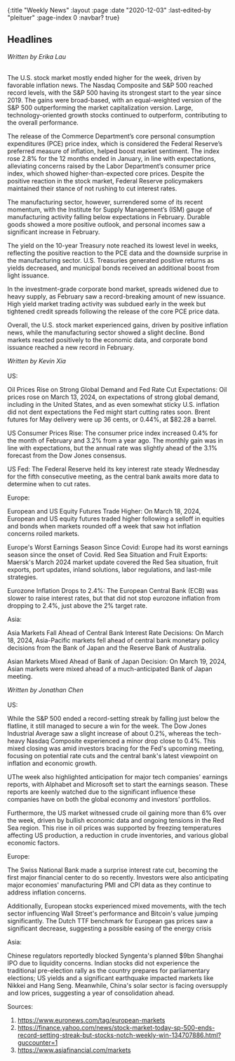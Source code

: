 {:title "Weekly News"
 :layout :page
 :date "2020-12-03"
 :last-edited-by "pleituer"
 :page-index 0
 :navbar? true}

## Headlines

<x-accordion summary="Week of 01/03/2024">
<i>Written by Erika Lau</i>
<br><br>
<p>The U.S. stock market mostly ended higher for the week, driven by favorable inflation news. The Nasdaq Composite and S&P 500 reached record levels, with the S&P 500 having its strongest start to the year since 2019. The gains were broad-based, with an equal-weighted version of the S&P 500 outperforming the market capitalization version. Large, technology-oriented growth stocks continued to outperform, contributing to the overall performance.</p>
<p>The release of the Commerce Department’s core personal consumption expenditures (PCE) price index, which is considered the Federal Reserve’s preferred measure of inflation, helped boost market sentiment. The index rose 2.8% for the 12 months ended in January, in line with expectations, alleviating concerns raised by the Labor Department’s consumer price index, which showed higher-than-expected core prices. Despite the positive reaction in the stock market, Federal Reserve policymakers maintained their stance of not rushing to cut interest rates.</p>
<p>The manufacturing sector, however, surrendered some of its recent momentum, with the Institute for Supply Management’s (ISM) gauge of manufacturing activity falling below expectations in February. Durable goods showed a more positive outlook, and personal incomes saw a significant increase in February.</p>
<p>The yield on the 10-year Treasury note reached its lowest level in weeks, reflecting the positive reaction to the PCE data and the downside surprise in the manufacturing sector. U.S. Treasuries generated positive returns as yields decreased, and municipal bonds received an additional boost from light issuance.</p>
<p>In the investment-grade corporate bond market, spreads widened due to heavy supply, as February saw a record-breaking amount of new issuance. High yield market trading activity was subdued early in the week but tightened credit spreads following the release of the core PCE price data.</p>
<p>Overall, the U.S. stock market experienced gains, driven by positive inflation news, while the manufacturing sector showed a slight decline. Bond markets reacted positively to the economic data, and corporate bond issuance reached a new record in February.</p>
</x-accordion>

<x-accordion summary="Week of 22/03/2024">
<i>Written by Kevin Xia</i>
<br><br>
US: <br>
<p>Oil Prices Rise on Strong Global Demand and Fed Rate Cut Expectations: Oil prices rose on March 13, 2024, on expectations of strong global demand, including in the United States, and as even somewhat sticky U.S. inflation did not dent expectations the Fed might start cutting rates soon. Brent futures for May delivery were up 36 cents, or 0.44%, at $82.28 a barrel.</p>
<p>US Consumer Prices Rise: The consumer price index increased 0.4% for the month of February and 3.2% from a year ago. The monthly gain was in line with expectations, but the annual rate was slightly ahead of the 3.1% forecast from the Dow Jones consensus.</p>
<p>US Fed: The Federal Reserve held its key interest rate steady Wednesday for the fifth consecutive meeting, as the central bank awaits more data to determine when to cut rates.</p>
Europe: <br>
<p>European and US Equity Futures Trade Higher: On March 18, 2024, European and US equity futures traded higher following a selloff in equities and bonds when markets rounded off a week that saw hot inflation concerns roiled markets.</p>
<p>Europe's Worst Earnings Season Since Covid: Europe had its worst earnings season since the onset of Covid.
Red Sea Situation and Fruit Exports: Maersk's March 2024 market update covered the Red Sea situation, fruit exports, port updates, inland solutions, labor regulations, and last-mile strategies.</p>
<p>Eurozone Inflation Drops to 2.4%: The European Central Bank (ECB) was slower to raise interest rates, but that did not stop eurozone inflation from dropping to 2.4%, just above the 2% target rate.</p>
Asia: <br>
<p>Asia Markets Fall Ahead of Central Bank Interest Rate Decisions: On March 18, 2024, Asia-Pacific markets fell ahead of central bank monetary policy decisions from the Bank of Japan and the Reserve Bank of Australia.</p>
<p>Asian Markets Mixed Ahead of Bank of Japan Decision: On March 19, 2024, Asian markets were mixed ahead of a much-anticipated Bank of Japan meeting.</p>
</x-accordion>

<x-accordion summary="Week of 4/04/2024">
<i>Written by Jonathan Chen</i>
<br><br>
US: <br>
<p>While the S&P 500 ended a record-setting streak by falling just below the flatline, it still managed to secure a win for the week. The Dow Jones Industrial Average saw a slight increase of about 0.2%, whereas the tech-heavy Nasdaq Composite experienced a minor drop close to 0.4%. This mixed closing was amid investors bracing for the Fed's upcoming meeting, focusing on potential rate cuts and the central bank's latest viewpoint on inflation and economic growth.</p>
<p>UThe week also highlighted anticipation for major tech companies' earnings reports, with Alphabet and Microsoft set to start the earnings season. These reports are keenly watched due to the significant influence these companies have on both the global economy and investors' portfolios.</p>
<p>Furthermore, the US market witnessed crude oil gaining more than 6% over the week, driven by bullish economic data and ongoing tensions in the Red Sea region. This rise in oil prices was supported by freezing temperatures affecting US production, a reduction in crude inventories, and various global economic factors.</p>
Europe: <br>
<p>The Swiss National Bank made a surprise interest rate cut, becoming the first major financial center to do so recently. Investors were also anticipating major economies' manufacturing PMI and CPI data as they continue to address inflation concerns.</p>
<p>Additionally, European stocks experienced mixed movements, with the tech sector influencing Wall Street's performance and Bitcoin's value jumping significantly. The Dutch TTF benchmark for European gas prices saw a significant decrease, suggesting a possible easing of the energy
crisis</p>
Asia: <br>
<p>Chinese regulators reportedly blocked Syngenta's planned $9bn Shanghai IPO due to liquidity concerns. Indian stocks did not experience the traditional pre-election rally as the country prepares for parliamentary elections; US yields and a significant earthquake impacted
markets like Nikkei and Hang Seng. Meanwhile, China's solar sector is facing oversupply and low prices, suggesting a year of consolidation ahead.</p>

Sources:
1. https://www.euronews.com/tag/european-markets
2. https://finance.yahoo.com/news/stock-market-today-sp-500-ends-record-setting-streak-but-stocks-notch-weekly-win-134707886.html?guccounter=1
3. https://www.asiafinancial.com/markets
</x-accordion>
